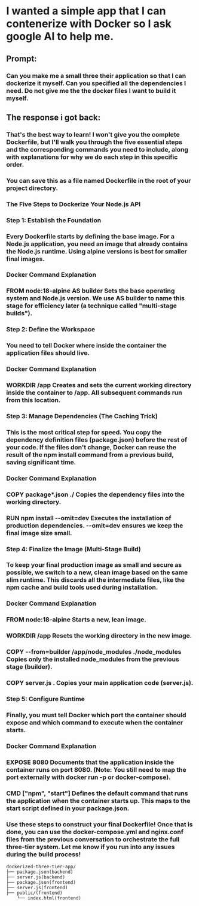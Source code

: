 # I wanted a simple app that I can contenerize with Docker so I ask google AI to help me. 

## Prompt: 
### Can you make me a small three their application so that I can dockerize it myself. Can you specified all the dependencies I need. Do not give me the the docker files I want to build it myself.


## The response i got back: 

### That's the best way to learn! I won't give you the complete Dockerfile, but I'll walk you through the five essential steps and the corresponding commands you need to include, along with explanations for why we do each step in this specific order.

### You can save this as a file named Dockerfile in the root of your project directory.

### The Five Steps to Dockerize Your Node.js API
### Step 1: Establish the Foundation
### Every Dockerfile starts by defining the base image. For a Node.js application, you need an image that already contains the Node.js runtime. Using alpine versions is best for smaller final images.

### Docker Command	Explanation
### FROM node:18-alpine AS builder	Sets the base operating system and Node.js version. We use AS builder to name this stage for efficiency later (a technique called "multi-stage builds").

### Step 2: Define the Workspace
### You need to tell Docker where inside the container the application files should live.

### Docker Command	Explanation
### WORKDIR /app	Creates and sets the current working directory inside the container to /app. All subsequent commands run from this location.

### Step 3: Manage Dependencies (The Caching Trick)
### This is the most critical step for speed. You copy the dependency definition files (package.json) before the rest of your code. If the files don't change, Docker can reuse the result of the npm install command from a previous build, saving significant time.

### Docker Command	Explanation
### COPY package*.json ./	Copies the dependency files into the working directory.
### RUN npm install --omit=dev	Executes the installation of production dependencies. --omit=dev ensures we keep the final image size small.

### Step 4: Finalize the Image (Multi-Stage Build)
### To keep your final production image as small and secure as possible, we switch to a new, clean image based on the same slim runtime. This discards all the intermediate files, like the npm cache and build tools used during installation.

### Docker Command	Explanation
### FROM node:18-alpine	Starts a new, lean image.
### WORKDIR /app	Resets the working directory in the new image.
### COPY --from=builder /app/node_modules ./node_modules	Copies only the installed node_modules from the previous stage (builder).
### COPY server.js .	Copies your main application code (server.js).

### Step 5: Configure Runtime
### Finally, you must tell Docker which port the container should expose and which command to execute when the container starts.

### Docker Command	Explanation
### EXPOSE 8080	Documents that the application inside the container runs on port 8080. (Note: You still need to map the port externally with docker run -p or docker-compose).
### CMD ["npm", "start"]	Defines the default command that runs the application when the container starts up. This maps to the start script defined in your package.json.

### Use these steps to construct your final Dockerfile! Once that is done, you can use the docker-compose.yml and nginx.conf files from the previous conversation to orchestrate the full three-tier system. Let me know if you run into any issues during the build process!



```
dockerized-three-tier-app/
├── package.json(backend)
├── server.js(backend)
├── package.json(frontend)
├── server.js(frontend)
├── public/(frontend)
    └── index.html(frontend)
```





